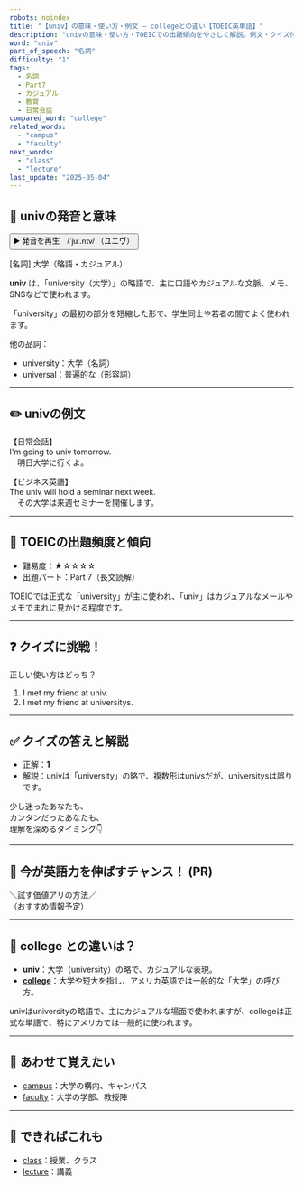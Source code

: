 ```yaml
---
robots: noindex
title: "【univ】の意味・使い方・例文 ― collegeとの違い【TOEIC英単語】"
description: "univの意味・使い方・TOEICでの出題傾向をやさしく解説。例文・クイズ付きでcollegeとの違いもわかりやすく学べます。"
word: "univ"
part_of_speech: "名詞"
difficulty: "1"
tags:
  - 名詞
  - Part7
  - カジュアル
  - 教育
  - 日常会話
compared_word: "college"
related_words:
  - "campus"
  - "faculty"
next_words:
  - "class"
  - "lecture"
last_update: "2025-05-04"
---
```


## 🔰 univの発音と意味

<button class="play-audio" onclick="playTTS('univ')">
  <span class="play-audio-main">
    ▶️ 発音を再生　/ˈjuː.nɪv/
  </span>
  <span class="play-audio-sub">
    （ユニヴ）
  </span>
</button>

[名詞] 大学（略語・カジュアル）

**univ** は、「university（大学）」の略語で、主に口語やカジュアルな文脈、メモ、SNSなどで使われます。

「university」の最初の部分を短縮した形で、学生同士や若者の間でよく使われます。

他の品詞：  
- university：大学（名詞）
- universal：普遍的な（形容詞）

---

## ✏️ univの例文

【日常会話】  
I'm going to univ tomorrow.  
　明日大学に行くよ。

【ビジネス英語】  
The univ will hold a seminar next week.  
　その大学は来週セミナーを開催します。

---

## 🎯 TOEICの出題頻度と傾向

- 難易度：★☆☆☆☆
- 出題パート：Part 7（長文読解）

TOEICでは正式な「university」が主に使われ、「univ」はカジュアルなメールやメモでまれに見かける程度です。

---

## ❓ クイズに挑戦！

正しい使い方はどっち？

1. I met my friend at univ.  
2. I met my friend at universitys.

---

## ✅ クイズの答えと解説

- 正解：**1**
- 解説：univは「university」の略で、複数形はunivsだが、universitysは誤りです。

少し迷ったあなたも、  
カンタンだったあなたも、  
理解を深めるタイミング👇️

---

## 🚀 今が英語力を伸ばすチャンス！ (PR)

<div class="info-center">
＼試す価値アリの方法／<br>  
（おすすめ情報予定）
</div>

---

## 🤔  college との違いは？

- **univ**：大学（university）の略で、カジュアルな表現。
- **[college](/word/college/)**：大学や短大を指し、アメリカ英語では一般的な「大学」の呼び方。

univはuniversityの略語で、主にカジュアルな場面で使われますが、collegeは正式な単語で、特にアメリカでは一般的に使われます。

---

## 🧩 あわせて覚えたい

- [campus](/word/campus/)：大学の構内、キャンパス
- [faculty](/word/faculty/)：大学の学部、教授陣

---

## 📖 できればこれも

- [class](/word/class/)：授業、クラス
- [lecture](/word/lecture/)：講義

<!-- cvid: aid07_bid19 -->
